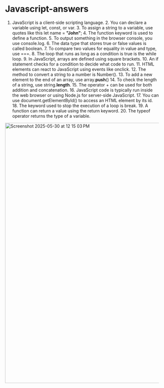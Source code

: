 # Javascript-answers
  1.	JavaScript is a client-side scripting language.
	2.	You can declare a variable using let, const, or var.
	3.	To assign a string to a variable, use quotes like this let name = **"John"**;
	4.	The function keyword is used to define a function.
	5.	To output something in the browser console, you use console.log.
	6.	The data type that stores true or false values is called boolean.
	7.	To compare two values for equality in value and type, use ===.
	8.	The loop that runs as long as a condition is true is the while loop.
	9.	In JavaScript, arrays are defined using square brackets.
	10.	An if statement checks for a condition to decide what code to run.
	11.	HTML elements can react to JavaScript using events like onclick.
	12.	The method to convert a string to a number is Number().
	13.	To add a new element to the end of an array, use array.**push**()
	14.	To check the length of a string, use string.**length**.
	15.	The operator + can be used for both addition and concatenation.
	16.	JavaScript code is typically run inside the web browser or using Node.js for server-side JavaScript.
	17.	You can use document.getElementById() to access an HTML element by its id.
	18.	The keyword used to stop the execution of a loop is break.
	19.	A function can return a value using the return keyword.
	20.	The typeof operator returns the type of a variable.

     
<img width="852" alt="Screenshot 2025-05-30 at 12 15 03 PM" src="https://github.com/user-attachments/assets/f012e550-fe65-4be6-bb2c-eb14c475d9af" />
